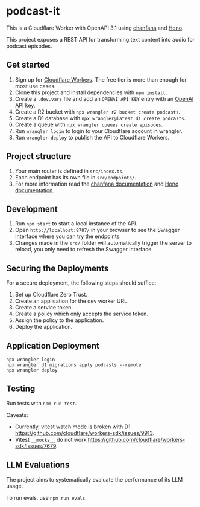 # podcast-it

This is a Cloudflare Worker with OpenAPI 3.1 using [chanfana](https://github.com/cloudflare/chanfana) and [Hono](https://github.com/honojs/hono).

This project exposes a REST API for transforming text content into audio for podcast episodes.

## Get started

1. Sign up for [Cloudflare Workers](https://workers.dev). The free tier is more than enough for most use cases.
2. Clone this project and install dependencies with `npm install`.
3. Create a `.dev.vars` file and add an `OPENAI_API_KEY` entry with an [OpenAI API key](https://help.openai.com/en/articles/4936850-where-do-i-find-my-openai-api-key).
4. Create a R2 bucket with `npx wrangler r2 bucket create podcasts`.
5. Create a D1 database with `npx wrangler@latest d1 create podcasts`.
6. Create a queue with `npx wrangler queues create episodes`.
7. Run `wrangler login` to login to your Cloudflare account in wrangler.
8. Run `wrangler deploy` to publish the API to Cloudflare Workers.

## Project structure

1. Your main router is defined in `src/index.ts`.
2. Each endpoint has its own file in `src/endpoints/`.
3. For more information read the [chanfana documentation](https://chanfana.pages.dev/) and [Hono documentation](https://hono.dev/docs).

## Development

1. Run `npm start` to start a local instance of the API.
2. Open `http://localhost:8787/` in your browser to see the Swagger interface where you can try the endpoints.
3. Changes made in the `src/` folder will automatically trigger the server to reload, you only need to refresh the Swagger interface.

## Securing the Deployments

For a secure deployment, the following steps should suffice:

1. Set up Cloudflare Zero Trust.
2. Create an application for the dev worker URL.
3. Create a service token.
4. Create a policy which only accepts the service token.
5. Assign the policy to the application.
6. Deploy the application.

## Application Deployment

```shell
npx wrangler login
npx wrangler d1 migrations apply podcasts --remote
npx wrangler deploy
```

## Testing

Run tests with `npm run test`.

Caveats:

- Currently, vitest watch mode is broken with D1 https://github.com/cloudflare/workers-sdk/issues/9913.
- Vitest `__mocks__` do not work https://github.com/cloudflare/workers-sdk/issues/7679.

## LLM Evaluations

The project aims to systematically evaluate the performance of its LLM usage.

To run evals, use `npm run evals`.
